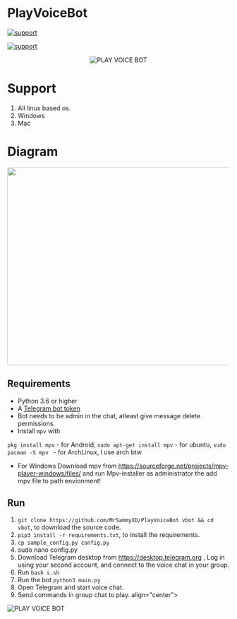 # PlayVoiceBot
<a href="https://t.me/PlayVoiceChat"> <img src="https://img.shields.io/badge/telegram-Support_Group-blue?style=social&logo=telegram" alt="support" /></a> </p> <a href="https://t.me/PlayVoiceNews"> <img src="https://img.shields.io/badge/telegram-Support_Channel-blue?style=social&logo=telegram" alt="support" /></a>


<p align="center">
<img src="https://telegra.ph/file/6a2ffdaea5bf4b37eea4d.jpg" alt="PLAY VOICE BOT">



# Support

1. All linux based os.
2. Windows
3. Mac

# Diagram

<img src="Play/scheme.png" width="919" height="448">

## Requirements

- Python 3.6 or higher
- A [Telegram bot token](//t.me/botfather)
- Bot needs to be admin in the chat, atleast give message delete permissions.
- Install `mpv` with

`pkg install mpv` - for Android,  `sudo apt-get install mpv` - for ubuntu, `sudo pacman -S mpv `  - for ArchLinux, I use arch btw
- For Windows Download mpv from https://sourceforge.net/projects/mpv-player-windows/files/ and run Mpv-installer as administrator the add mpv file to path envionment!

## Run

1. `git clone https://github.com/MrSammyXD/PlayVoiceBot vbot && cd vbot`, to download the source code.
3. `pip3 install -r requirements.txt`, to install the requirements.
4. `cp sample_config.py config.py`
5.  sudo nano config.py
6. Download Telegram desktop from https://desktop.telegram.org , Log in using your second account, and connect to the voice chat in your group.
8. Run ` bash s.sh `
9. Run the bot `python3 main.py`
10. Open Telegram and start voice chat.
11. Send commands in group chat to play.
align="center">
<img src="https://telegra.ph/file/b9aa6db39e7de590fc51b.jpg" alt="PLAY VOICE BOT">

